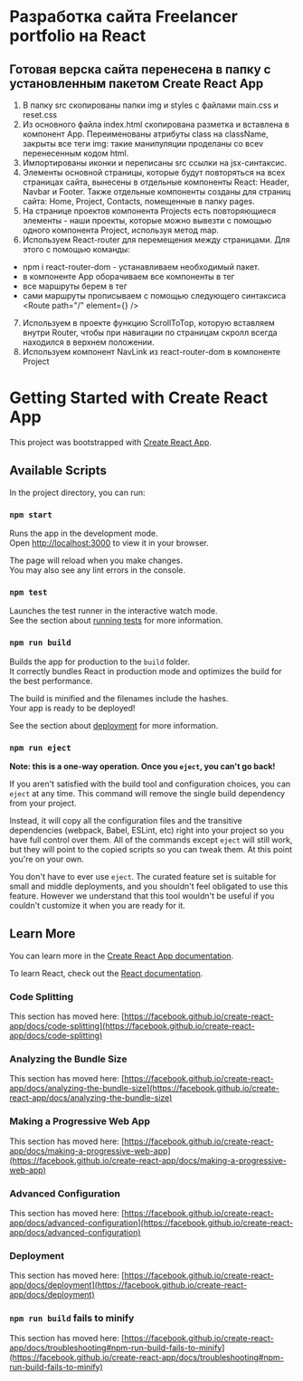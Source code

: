 # Разработка сайта Freelancer portfolio на React

## Готовая верска сайта перенесена в папку с установленным пакетом Create React App

1. В папку src скопированы папки img и styles с файлами main.css и reset.css
2. Из основного файла index.html скопирована разметка и вставлена в компонент App. Переименованы атрибуты class на className, закрыты все теги img: такие манипуляции проделаны со всеv перенесенным кодом html.
3. Импортированы иконки и переписаны src ссылки на jsx-синтаксис.
4. Элементы основной страницы, которые будут повторяться на всех страницах сайта, вынесены в отдельные компоненты React: Header, Navbar и Footer. Также отдельные компоненты созданы для страниц сайта: Home, Project, Contacts, помещенные в папку pages.
5. На странице проектов компонента Projects есть повторяющиеся элементы - наши проекты, которые можно вывезти с помощью одного компонента Project, используя метод map.
6. Используем React-router для перемещения между страницами. Для этого с помощью команды:

- npm i react-router-dom - устанавливаем необходимый пакет.
- в компоненте App оборачиваем все компоненты в тег <Router>
- все маршруты берем в тег <Routes>
- сами маршруты <Route/> прописываем с помощью следующего синтаксиса <Route path="/" element={<Home />} />

7. Используем в проекте функцию ScrollToTop, которую вставляем внутри Router, чтобы при навигации по страницам скролл всегда находился в верхнем положении.
8. Используем компонент NavLink из react-router-dom в компоненте Project

# Getting Started with Create React App

This project was bootstrapped with [Create React App](https://github.com/facebook/create-react-app).

## Available Scripts

In the project directory, you can run:

### `npm start`

Runs the app in the development mode.\
Open [http://localhost:3000](http://localhost:3000) to view it in your browser.

The page will reload when you make changes.\
You may also see any lint errors in the console.

### `npm test`

Launches the test runner in the interactive watch mode.\
See the section about [running tests](https://facebook.github.io/create-react-app/docs/running-tests) for more information.

### `npm run build`

Builds the app for production to the `build` folder.\
It correctly bundles React in production mode and optimizes the build for the best performance.

The build is minified and the filenames include the hashes.\
Your app is ready to be deployed!

See the section about [deployment](https://facebook.github.io/create-react-app/docs/deployment) for more information.

### `npm run eject`

**Note: this is a one-way operation. Once you `eject`, you can't go back!**

If you aren't satisfied with the build tool and configuration choices, you can `eject` at any time. This command will remove the single build dependency from your project.

Instead, it will copy all the configuration files and the transitive dependencies (webpack, Babel, ESLint, etc) right into your project so you have full control over them. All of the commands except `eject` will still work, but they will point to the copied scripts so you can tweak them. At this point you're on your own.

You don't have to ever use `eject`. The curated feature set is suitable for small and middle deployments, and you shouldn't feel obligated to use this feature. However we understand that this tool wouldn't be useful if you couldn't customize it when you are ready for it.

## Learn More

You can learn more in the [Create React App documentation](https://facebook.github.io/create-react-app/docs/getting-started).

To learn React, check out the [React documentation](https://reactjs.org/).

### Code Splitting

This section has moved here: [https://facebook.github.io/create-react-app/docs/code-splitting](https://facebook.github.io/create-react-app/docs/code-splitting)

### Analyzing the Bundle Size

This section has moved here: [https://facebook.github.io/create-react-app/docs/analyzing-the-bundle-size](https://facebook.github.io/create-react-app/docs/analyzing-the-bundle-size)

### Making a Progressive Web App

This section has moved here: [https://facebook.github.io/create-react-app/docs/making-a-progressive-web-app](https://facebook.github.io/create-react-app/docs/making-a-progressive-web-app)

### Advanced Configuration

This section has moved here: [https://facebook.github.io/create-react-app/docs/advanced-configuration](https://facebook.github.io/create-react-app/docs/advanced-configuration)

### Deployment

This section has moved here: [https://facebook.github.io/create-react-app/docs/deployment](https://facebook.github.io/create-react-app/docs/deployment)

### `npm run build` fails to minify

This section has moved here: [https://facebook.github.io/create-react-app/docs/troubleshooting#npm-run-build-fails-to-minify](https://facebook.github.io/create-react-app/docs/troubleshooting#npm-run-build-fails-to-minify)
